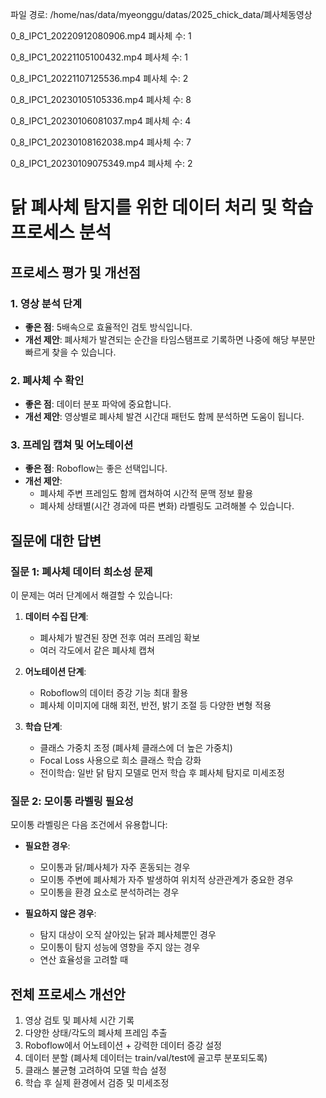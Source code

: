 파일 경로: /home/nas/data/myeonggu/datas/2025_chick_data/폐사체동영상

0_8_IPC1_20220912080906.mp4
폐사체 수: 1

0_8_IPC1_20221105100432.mp4
폐사체 수: 1

0_8_IPC1_20221107125536.mp4
폐사체 수: 2

0_8_IPC1_20230105105336.mp4
폐사체 수: 8

0_8_IPC1_20230106081037.mp4
폐사체 수: 4

0_8_IPC1_20230108162038.mp4
폐사체 수: 7

0_8_IPC1_20230109075349.mp4
폐사체 수: 2

# 닭 폐사체 탐지를 위한 데이터 처리 및 학습 프로세스 분석

## 프로세스 평가 및 개선점

### 1. 영상 분석 단계
- **좋은 점**: 5배속으로 효율적인 검토 방식입니다.
- **개선 제안**: 폐사체가 발견되는 순간을 타임스탬프로 기록하면 나중에 해당 부분만 빠르게 찾을 수 있습니다.

### 2. 폐사체 수 확인
- **좋은 점**: 데이터 분포 파악에 중요합니다.
- **개선 제안**: 영상별로 폐사체 발견 시간대 패턴도 함께 분석하면 도움이 됩니다.

### 3. 프레임 캡쳐 및 어노테이션
- **좋은 점**: Roboflow는 좋은 선택입니다.
- **개선 제안**: 
  - 폐사체 주변 프레임도 함께 캡쳐하여 시간적 문맥 정보 활용
  - 폐사체 상태별(시간 경과에 따른 변화) 라벨링도 고려해볼 수 있습니다.

## 질문에 대한 답변

### 질문 1: 폐사체 데이터 희소성 문제
이 문제는 여러 단계에서 해결할 수 있습니다:

1. **데이터 수집 단계**:
   - 폐사체가 발견된 장면 전후 여러 프레임 확보
   - 여러 각도에서 같은 폐사체 캡쳐

2. **어노테이션 단계**:
   - Roboflow의 데이터 증강 기능 최대 활용
   - 폐사체 이미지에 대해 회전, 반전, 밝기 조절 등 다양한 변형 적용

3. **학습 단계**:
   - 클래스 가중치 조정 (폐사체 클래스에 더 높은 가중치)
   - Focal Loss 사용으로 희소 클래스 학습 강화
   - 전이학습: 일반 닭 탐지 모델로 먼저 학습 후 폐사체 탐지로 미세조정

### 질문 2: 모이통 라벨링 필요성
모이통 라벨링은 다음 조건에서 유용합니다:

- **필요한 경우**: 
  - 모이통과 닭/폐사체가 자주 혼동되는 경우
  - 모이통 주변에 폐사체가 자주 발생하여 위치적 상관관계가 중요한 경우
  - 모이통을 환경 요소로 분석하려는 경우

- **필요하지 않은 경우**:
  - 탐지 대상이 오직 살아있는 닭과 폐사체뿐인 경우
  - 모이통이 탐지 성능에 영향을 주지 않는 경우
  - 연산 효율성을 고려할 때

## 전체 프로세스 개선안

1. 영상 검토 및 폐사체 시간 기록
2. 다양한 상태/각도의 폐사체 프레임 추출
3. Roboflow에서 어노테이션 + 강력한 데이터 증강 설정
4. 데이터 분할 (폐사체 데이터는 train/val/test에 골고루 분포되도록)
5. 클래스 불균형 고려하여 모델 학습 설정
6. 학습 후 실제 환경에서 검증 및 미세조정
